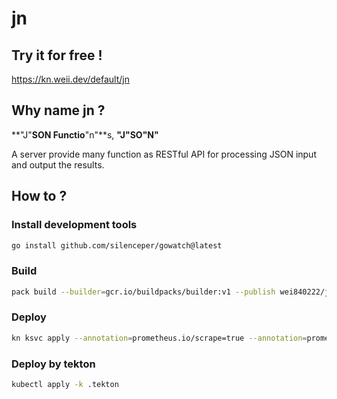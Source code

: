 # jn

## Try it for free !
https://kn.weii.dev/default/jn

## Why name jn ?
**"J"**SON Functio**"n"**s, **"J"**SO**"N"**

A server provide many function as RESTful API for processing JSON input and output the results.

## How to ?

### Install development tools
```bash
go install github.com/silenceper/gowatch@latest
```

### Build
```bash
pack build --builder=gcr.io/buildpacks/builder:v1 --publish wei840222/jn:2
```

### Deploy
```bash
kn ksvc apply --annotation=prometheus.io/scrape=true --annotation=prometheus.io/port=2222 --annotation=instrumentation.opentelemetry.io/inject-sdk=true --image=wei840222/jn:2 jn
```

### Deploy by tekton
```bash
kubectl apply -k .tekton
```
